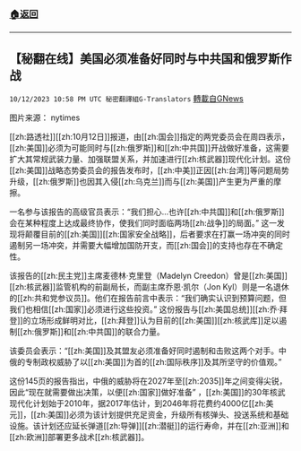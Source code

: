 ###  [:house:返回](README.md)
---


## 【秘翻在线】美国必须准备好同时与中共国和俄罗斯作战
`10/12/2023 10:58 PM UTC 秘密翻譯組G-Translators` [轉載自GNews](https://gnews.org/articles/1826136)

 图片来源： nytimes

[[zh:路透社]][[zh:10月12日]]报道，由[[zh:国会]]指定的两党委员会在周四表示，[[zh:美国]]必须为可能同时与[[zh:俄罗斯]]和[[zh:中共国]]开战做好准备，这需要扩大其常规武装力量、加强联盟关系，并加速进行[[zh:核武器]]现代化计划。这份[[zh:美国]]战略态势委员会的报告发布时，[[zh:中美]]正因[[zh:台湾]]等问题局势升级，[[zh:俄罗斯]]也因其入侵[[zh:乌克兰]]而与[[zh:美国]]产生更为严重的摩擦。

一名参与该报告的高级官员表示：“我们担心...也许[[zh:中共国]]和[[zh:俄罗斯]]会在某种程度上达成最终协作，使我们同时面临两场[[zh:战争]]的局面。” 这一发现将颠覆目前的[[zh:美国]][[zh:国家安全战略]]，后者要求在打赢一场冲突的同时遏制另一场冲突，并需要大幅增加国防开支，而[[zh:国会]]的支持也存在不确定性。

该报告的[[zh:民主党]]主席麦德林·克里登（Madelyn Creedon）曾是[[zh:美国]][[zh:核武器]]监管机构的前副局长，而副主席乔恩·凯尔（Jon Kyl）则是一名退休的[[zh:共和党参议员]]。他们在报告前言中表示：“我们确实认识到预算问题，但我们也相信[[zh:国家]]必须进行这些投资。” 这份报告与[[zh:美国总统]][[zh:乔·拜登]]的立场形成鲜明对比，[[zh:拜登]]认为目前的[[zh:美国]][[zh:核武库]]足以遏制[[zh:俄罗斯]]和[[zh:中共国]]的联合力量。

该委员会表示：“[[zh:美国]]及其盟友必须准备好同时遏制和击败这两个对手。中俄的专制政权威胁了以[[zh:美国]]为首的[[zh:国际秩序]]及其所坚守的价值观。”  

这份145页的报告指出，中俄的威胁将在2027年至[[zh:2035]]年之间变得尖锐，因此“现在就需要做出决策，以便[[zh:国家]]做好准备” ，[[zh:美国]]的30年核武现代化计划始于2010年，据2017年估计，到2046年将花费约4000亿[[zh:美元]]，[[zh:美国]]必须为该计划提供充足资金，升级所有核弹头、投送系统和基础设施。该计划还应延长弹道[[zh:导弹]][[zh:潜艇]]的运行寿命，并在[[zh:亚洲]]和[[zh:欧洲]]部署更多战术[[zh:核武器]]。
